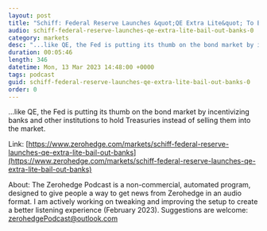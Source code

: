 ```yaml
---
layout: post
title: "Schiff: Federal Reserve Launches &quot;QE Extra Lite&quot; To Bail Out Banks"
audio: schiff-federal-reserve-launches-qe-extra-lite-bail-out-banks-0
category: markets
desc: "...like QE, the Fed is putting its thumb on the bond market by incentivizing banks and other institutions to hold Treasuries instead of selling them into the market."
duration: 00:05:46
length: 346
datetime: Mon, 13 Mar 2023 14:48:00 +0000
tags: podcast
guid: schiff-federal-reserve-launches-qe-extra-lite-bail-out-banks-0
order: 0
---
```

...like QE, the Fed is putting its thumb on the bond market by incentivizing banks and other institutions to hold Treasuries instead of selling them into the market.

Link: [https://www.zerohedge.com/markets/schiff-federal-reserve-launches-qe-extra-lite-bail-out-banks](https://www.zerohedge.com/markets/schiff-federal-reserve-launches-qe-extra-lite-bail-out-banks)

About: The Zerohedge Podcast is a non-commercial, automated program, designed to give people a way to get news from Zerohedge in an audio format.  I am actively working on tweaking and improving the setup to create a better listening experience (February 2023).  Suggestions are welcome: [zerohedgePodcast@outlook.com](mailto:zerohedgePodcast@outlook.com)